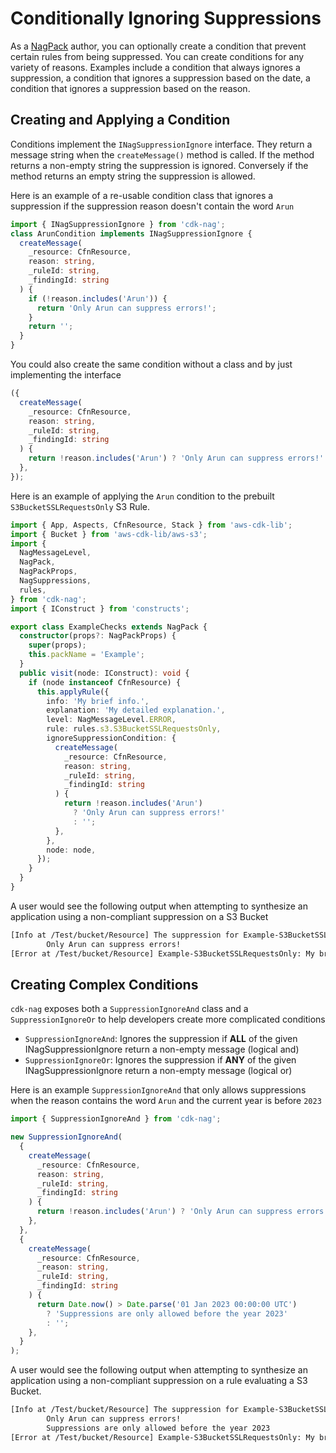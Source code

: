 <!--
Copyright Amazon.com, Inc. or its affiliates. All Rights Reserved.
SPDX-License-Identifier: Apache-2.0
-->

# Conditionally Ignoring Suppressions

As a [NagPack](./NagPack.md) author, you can optionally create a condition that prevent certain rules from being suppressed. You can create conditions for any variety of reasons. Examples include a condition that always ignores a suppression, a condition that ignores a suppression based on the date, a condition that ignores a suppression based on the reason.

## Creating and Applying a Condition

Conditions implement the `INagSuppressionIgnore` interface. They return a message string when the `createMessage()` method is called. If the method returns a non-empty string the suppression is ignored. Conversely if the method returns an empty string the suppression is allowed.

Here is an example of a re-usable condition class that ignores a suppression if the suppression reason doesn't contain the word `Arun`

```ts
import { INagSuppressionIgnore } from 'cdk-nag';
class ArunCondition implements INagSuppressionIgnore {
  createMessage(
    _resource: CfnResource,
    reason: string,
    _ruleId: string,
    _findingId: string
  ) {
    if (!reason.includes('Arun')) {
      return 'Only Arun can suppress errors!';
    }
    return '';
  }
}
```

You could also create the same condition without a class and by just implementing the interface

```ts
({
  createMessage(
    _resource: CfnResource,
    reason: string,
    _ruleId: string,
    _findingId: string
  ) {
    return !reason.includes('Arun') ? 'Only Arun can suppress errors!' : '';
  },
});
```

Here is an example of applying the `Arun` condition to the prebuilt `S3BucketSSLRequestsOnly` S3 Rule.

```ts
import { App, Aspects, CfnResource, Stack } from 'aws-cdk-lib';
import { Bucket } from 'aws-cdk-lib/aws-s3';
import {
  NagMessageLevel,
  NagPack,
  NagPackProps,
  NagSuppressions,
  rules,
} from 'cdk-nag';
import { IConstruct } from 'constructs';

export class ExampleChecks extends NagPack {
  constructor(props?: NagPackProps) {
    super(props);
    this.packName = 'Example';
  }
  public visit(node: IConstruct): void {
    if (node instanceof CfnResource) {
      this.applyRule({
        info: 'My brief info.',
        explanation: 'My detailed explanation.',
        level: NagMessageLevel.ERROR,
        rule: rules.s3.S3BucketSSLRequestsOnly,
        ignoreSuppressionCondition: {
          createMessage(
            _resource: CfnResource,
            reason: string,
            _ruleId: string,
            _findingId: string
          ) {
            return !reason.includes('Arun')
              ? 'Only Arun can suppress errors!'
              : '';
          },
        },
        node: node,
      });
    }
  }
}
```

A user would see the following output when attempting to synthesize an application using a non-compliant suppression on a S3 Bucket

```bash
[Info at /Test/bucket/Resource] The suppression for Example-S3BucketSSLRequestsOnly was ignored for the following reason(s).
        Only Arun can suppress errors!
[Error at /Test/bucket/Resource] Example-S3BucketSSLRequestsOnly: My brief info.
```

## Creating Complex Conditions

`cdk-nag` exposes both a `SuppressionIgnoreAnd` class and a `SuppressionIgnoreOr` to help developers create more complicated conditions

- `SuppressionIgnoreAnd`: Ignores the suppression if **ALL** of the given INagSuppressionIgnore return a non-empty message (logical and)
- `SuppressionIgnoreOr`: Ignores the suppression if **ANY** of the given INagSuppressionIgnore return a non-empty message (logical or)

Here is an example `SuppressionIgnoreAnd` that only allows suppressions when the reason contains the word `Arun` and the current year is before `2023`

```ts
import { SuppressionIgnoreAnd } from 'cdk-nag';

new SuppressionIgnoreAnd(
  {
    createMessage(
      _resource: CfnResource,
      reason: string,
      _ruleId: string,
      _findingId: string
    ) {
      return !reason.includes('Arun') ? 'Only Arun can suppress errors!' : '';
    },
  },
  {
    createMessage(
      _resource: CfnResource,
      _reason: string,
      _ruleId: string,
      _findingId: string
    ) {
      return Date.now() > Date.parse('01 Jan 2023 00:00:00 UTC')
        ? 'Suppressions are only allowed before the year 2023'
        : '';
    },
  }
);
```

A user would see the following output when attempting to synthesize an application using a non-compliant suppression on a rule evaluating a S3 Bucket.

```bash
[Info at /Test/bucket/Resource] The suppression for Example-S3BucketSSLRequestsOnly was ignored for the following reason(s).
        Only Arun can suppress errors!
        Suppressions are only allowed before the year 2023
[Error at /Test/bucket/Resource] Example-S3BucketSSLRequestsOnly: My brief info.
```

